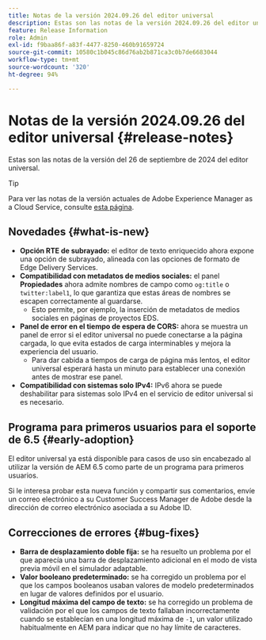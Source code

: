 ```yaml
---
title: Notas de la versión 2024.09.26 del editor universal
description: Estas son las notas de la versión 2024.09.26 del editor universal.
feature: Release Information
role: Admin
exl-id: f9baa86f-a83f-4477-8250-460b91659724
source-git-commit: 10580c1b045c86d76ab2b871ca3c0b7de6683044
workflow-type: tm+mt
source-wordcount: '320'
ht-degree: 94%

---
```


# Notas de la versión 2024.09.26 del editor universal {#release-notes}

Estas son las notas de la versión del 26 de septiembre de 2024 del editor universal.

>[!TIP]
>
>Para ver las notas de la versión actuales de Adobe Experience Manager as a Cloud Service, consulte [esta página](/help/release-notes/release-notes-cloud/release-notes-current.md).

## Novedades {#what-is-new}

* **Opción RTE de subrayado:** el editor de texto enriquecido ahora expone una opción de subrayado, alineada con las opciones de formato de Edge Delivery Services.
* **Compatibilidad con metadatos de medios sociales:** el panel **Propiedades** ahora admite nombres de campo como `og:title` o `twitter:label1`, lo que garantiza que estas áreas de nombres se escapen correctamente al guardarse.
   * Esto permite, por ejemplo, la inserción de metadatos de medios sociales en páginas de proyectos EDS.
* **Panel de error en el tiempo de espera de CORS:** ahora se muestra un panel de error si el editor universal no puede conectarse a la página cargada, lo que evita estados de carga interminables y mejora la experiencia del usuario.
   * Para dar cabida a tiempos de carga de página más lentos, el editor universal esperará hasta un minuto para establecer una conexión antes de mostrar ese panel.
* **Compatibilidad con sistemas solo IPv4:** IPv6 ahora se puede deshabilitar para sistemas solo IPv4 en el servicio de editor universal si es necesario.

## Programa para primeros usuarios para el soporte de 6.5 {#early-adoption}

El editor universal ya está disponible para casos de uso sin encabezado al utilizar la versión de AEM 6.5 como parte de un programa para primeros usuarios.

Si le interesa probar esta nueva función y compartir sus comentarios, envíe un correo electrónico a su Customer Success Manager de Adobe desde la dirección de correo electrónico asociada a su Adobe ID.

## Correcciones de errores {#bug-fixes}

* **Barra de desplazamiento doble fija:** se ha resuelto un problema por el que aparecía una barra de desplazamiento adicional en el modo de vista previa móvil en el simulador adaptable.
* **Valor booleano predeterminado:** se ha corregido un problema por el que los campos booleanos usaban valores de modelo predeterminados en lugar de valores definidos por el usuario.
* **Longitud máxima del campo de texto:** se ha corregido un problema de validación por el que los campos de texto fallaban incorrectamente cuando se establecían en una longitud máxima de `-1`, un valor utilizado habitualmente en AEM para indicar que no hay límite de caracteres.
